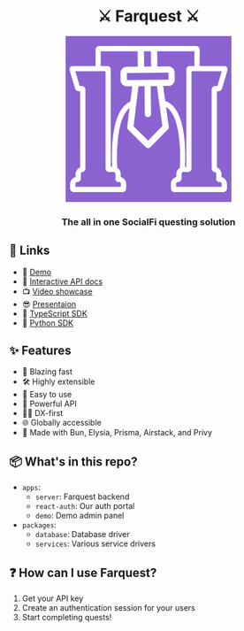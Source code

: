 <div align="center">
  <h1>⚔️ Farquest ⚔️</h1>
  <img height=300 src="https://github.com/FarquestSocial/farquest/blob/main/apps/demo/public/images/icon.png?raw=true">
  <h3>The all in one SocialFi questing solution</h3>
</div>
   
## 🔗 Links   
  
- 👀 [Demo](https://demo.farquest.social)
- 📖 [Interactive API docs](https://api.farquest.social/swagger)
- 📺️ [Video showcase]()
- 😎 [Presentaion](https://github.com/FarquestSocial/farquest/blob/main/farQuest.pdf)
- 🐢 [TypeScript SDK](https://www.npmjs.com/package/farquest)
- 🐍 [Python SDK](https://pypi.org/project/farquest/)

## ✨ Features

- 🚀 Blazing fast
- 🛠️ Highly extensible
- 🤩 Easy to use
- 🧩 Powerful API
- 👨‍💻 DX-first
- 🌐 Globally accessible
- 💪 Made with Bun, Elysia, Prisma, Airstack, and Privy

## 📦 What's in this repo?

- `apps`:
    - `server`: Farquest backend
    - `react-auth`: Our auth portal
    - `demo`: Demo admin panel
- `packages`:
    - `database`: Database driver
    - `services`: Various service drivers

## ❓ How can I use Farquest?

1) Get your API key
2) Create an authentication session for your users
3) Start completing quests!
